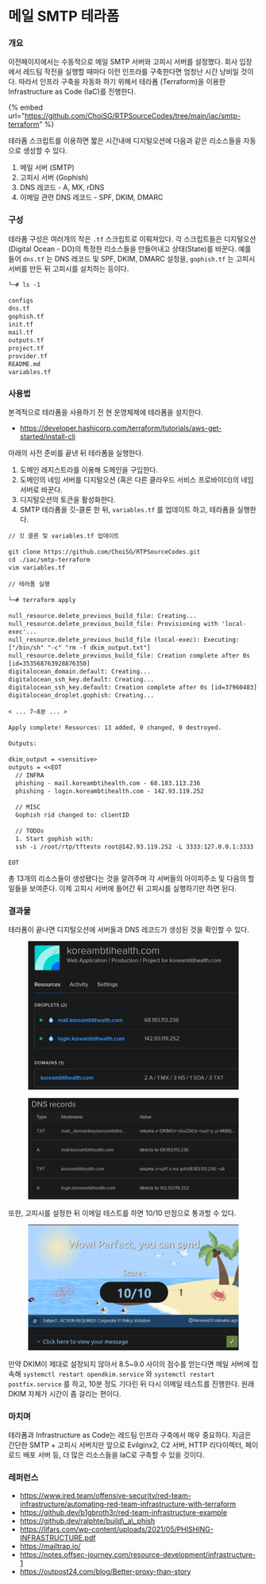 # 메일 SMTP 테라폼

### 개요&#x20;

이전페이지에서는 수동적으로 메일 SMTP 서버와 고피시 서버를 설정했다. 회사 입장에서 레드팀 작전을 실행할 때마다 이런 인프라를 구축한다면 엄청난 시간 낭비일 것이다. 따라서 인프라 구축을 자동화 하기 위해서 테라폼 (Terraform)을 이용한 Infrastructure as Code (IaC)를 진행한다.

{% embed url="https://github.com/ChoiSG/RTPSourceCodes/tree/main/iac/smtp-terraform" %}

테라폼 스크립트를 이용하면 짧은 시간내에 디지털오션에 다음과 같은 리소스들을 자동으로 생성할 수 있다.&#x20;

1. 메일 서버 (SMTP)
2. 고피시 서버 (Gophish)
3. DNS 레코드 - A, MX, rDNS
4. 이메일 관련 DNS 레코드 - SPF, DKIM, DMARC

### 구성

테라폼 구성은 여러개의 작은 `.tf` 스크립트로 이뤄져있다. 각 스크립트들은 디지털오션(Digital Ocean - DO)의 특정한 리소스들을 만들어내고 상태(State)를 바꾼다. 예를 들어 `dns.tf` 는 DNS 레코드 및 SPF, DKIM, DMARC 설정을, `gophish.tf` 는 고피시 서버를 만든 뒤 고피시를 설치하는 등이다.

```
└─# ls -1  

configs
dns.tf
gophish.tf
init.tf
mail.tf
outputs.tf
project.tf
provider.tf
README.md
variables.tf
```

### 사용법

본격적으로 테라폼을 사용하기 전 현 운영체제에 테라폼을 설치한다.

* https://developer.hashicorp.com/terraform/tutorials/aws-get-started/install-cli

아래의 사전 준비를 끝낸 뒤 테라폼을 실행한다.

1. 도메인 레지스트라를 이용해 도메인을 구입한다.
2. 도메인의 네임 서버를 디지털오션 (혹은 다른 클라우드 서비스 프로바이더)의 네임 서버로 바꾼다.
3. 디지털오션의 토큰을 활성화한다.
4. SMTP 테라폼을 깃-클론 한 뒤, `variables.tf` 를 업데이트 하고, 테라폼을 실행한다.

```
// 깃 클론 및 variables.tf 업데이트
 
git clone https://github.com/ChoiSG/RTPSourceCodes.git
cd ./iac/smtp-terraform 
vim variables.tf 

// 테라폼 실행 

└─# terraform apply

null_resource.delete_previous_build_file: Creating...
null_resource.delete_previous_build_file: Provisioning with 'local-exec'...
null_resource.delete_previous_build_file (local-exec): Executing: ["/bin/sh" "-c" "rm -f dkim_output.txt"]
null_resource.delete_previous_build_file: Creation complete after 0s [id=353568763928876350]
digitalocean_domain.default: Creating...
digitalocean_ssh_key.default: Creating...
digitalocean_ssh_key.default: Creation complete after 0s [id=37960483]
digitalocean_droplet.gophish: Creating...

< ... 7~8분 ... > 

Apply complete! Resources: 13 added, 0 changed, 0 destroyed.

Outputs:

dkim_output = <sensitive>
outputs = <<EOT
  // INFRA 
  phishing - mail.koreambtihealth.com - 68.183.113.236
  phishing - login.koreambtihealth.com - 142.93.119.252

  // MISC 
  Gophish rid changed to: clientID

  // TODOs 
  1. Start gophish with: 
  ssh -i /root/rtp/tftesto root@142.93.119.252 -L 3333:127.0.0.1:3333

EOT

```

총 13개의 리소스들이 생성됐다는 것을 알려주며 각 서버들의 아이피주소 및 다음의 할 일들을 보여준다. 이제 고피시 서버에 들어간 뒤 고피시를 실행하기만 하면 된다.

### 결과물

테라폼이 끝나면 디지털오션에 서버들과 DNS 레코드가 생성된 것을 확인할 수 있다.

<figure><img src="../.gitbook/assets/tf1.PNG" alt=""><figcaption></figcaption></figure>

<figure><img src="../.gitbook/assets/tf2.PNG" alt=""><figcaption></figcaption></figure>

또한, 고피시를 설정한 뒤 이메일 테스트를 하면 10/10 만점으로 통과할 수 있다.

<figure><img src="../.gitbook/assets/tf3.PNG" alt=""><figcaption></figcaption></figure>

만약 DKIM이 제대로 설정되지 않아서 8.5\~9.0 사이의 점수를 얻는다면 메일 서버에 접속해 `systemctl restart opendkim.service` 와 `systemctl restart postfix.service` 를 하고, 10분 정도 기다린 뒤 다시 이메일 테스트를 진행한다. 원래 DKIM 자체가 시간이 좀 걸리는 편이다.

### 마치며

테라폼과 Infrastructure as Code는 레드팀 인프라 구축에서 매우 중요하다. 지금은 간단한 SMTP + 고피시 서버지만 앞으로 Evilginx2, C2 서버, HTTP 리다이렉터, 페이로드 배포 서버 등, 더 많은 리소스들을 IaC로 구축할 수 있을 것이다.

### 레퍼런스

* https://www.ired.team/offensive-security/red-team-infrastructure/automating-red-team-infrastructure-with-terraform
* https://github.dev/b1gbroth3r/red-team-infrastructure-example
* https://github.dev/ralphte/build\_a\_phish
* https://lifars.com/wp-content/uploads/2021/05/PHISHING-INFRASTRUCTURE.pdf
* https://mailtrap.io/
* https://notes.offsec-journey.com/resource-development/infrastructure-1
* https://outpost24.com/blog/Better-proxy-than-story
